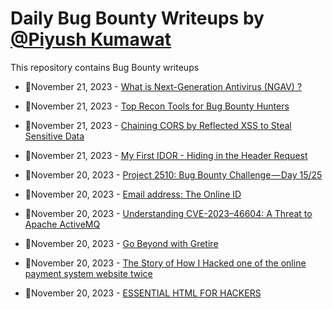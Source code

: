 # Daily Bug Bounty Writeups by [@Piyush Kumawat](https://twitter.com/piyush_supiy) 
This repository contains Bug Bounty writeups

<!-- BLOG-POST-LIST:START -->
 - 💯November 21, 2023 - [What is Next-Generation Antivirus &lpar;NGAV&rpar; ?](https://medium.com/@paritoshblogs/what-is-next-generation-antivirus-ngav-f05267dd2613?source=rss------bug_bounty-5) 

 - 💯November 21, 2023 - [Top Recon Tools for Bug Bounty Hunters](https://securitycipher.medium.com/top-recon-tools-for-bug-bounty-hunters-fa655b8caf2e?source=rss------bug_bounty-5) 

 - 💯November 21, 2023 - [Chaining CORS by Reflected XSS to Steal Sensitive Data](https://infosecwriteups.com/chaining-cors-by-reflected-xss-to-steal-sensitive-data-c456e133c10d?source=rss------bug_bounty-5) 

 - 💯November 21, 2023 - [My First IDOR - Hiding in the Header Request](https://medium.com/@hbenja47/my-first-idor-hiding-in-the-header-request-8a03dddc23b5?source=rss------bug_bounty-5) 

 - 💯November 20, 2023 - [Project 2510: Bug Bounty Challenge — Day 15/25](https://wallotry.medium.com/project-2510-bug-bounty-challenge-day-15-25-27d085f4bf95?source=rss------bug_bounty-5) 

 - 💯November 20, 2023 - [Email address: The Online ID](https://medium.com/@duncanochieng682/email-address-the-online-id-dd0061bf7828?source=rss------bug_bounty-5) 

 - 💯November 20, 2023 - [Understanding CVE-2023–46604: A Threat to Apache ActiveMQ](https://securitylit.medium.com/understanding-cve-2023-46604-a-threat-to-apache-activemq-d771eb408eba?source=rss------bug_bounty-5) 

 - 💯November 20, 2023 - [Go Beyond with Gretire](https://systemweakness.com/go-beyond-with-gretire-313b7fbe3f47?source=rss------bug_bounty-5) 

 - 💯November 20, 2023 - [The Story of How I Hacked one of the online payment system website twice](https://christmex.medium.com/the-story-of-how-i-hacked-one-of-the-online-payment-system-website-twice-b0ba48ed13db?source=rss------bug_bounty-5) 

 - 💯November 20, 2023 - [ESSENTIAL HTML FOR HACKERS](https://medium.com/@agapehearts/essential-html-for-hackers-12d329927c9b?source=rss------bug_bounty-5) 
<!-- BLOG-POST-LIST:END -->
